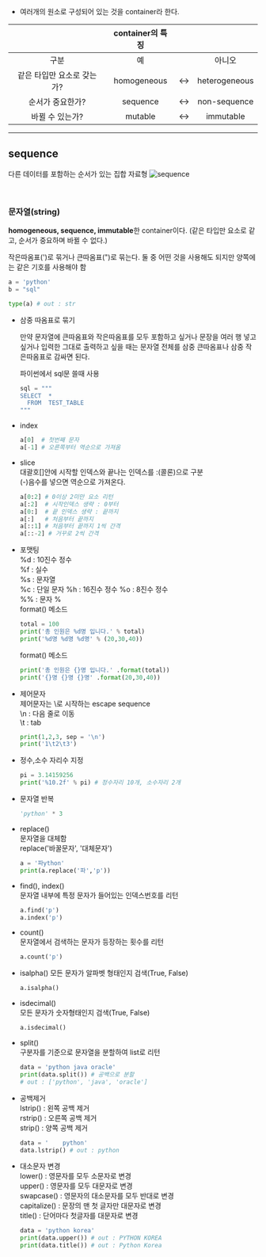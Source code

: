 - 여러개의 원소로 구성되어 있는 것을 container라 한다.

||container의 특징|||
|:---:|:---:|:---:|:---:|
|구분|예||아니오||
|같은 타입만 요소로 갖는가?|homogeneous|<->|heterogeneous|
|순서가 중요한가?|sequence|<->|non-sequence|
|바뀔 수 있는가?|mutable|<->|immutable|
---
## sequence
다른 데이터를 포함하는 순서가 있는 집합 자료형
![sequence](https://dojang.io/pluginfile.php/13491/mod_page/content/4/011002.png)



</br>



### 문자열(string)

**homogeneous, sequence, immutable**한 container이다. (같은 타입만 요소로 같고, 순서가 중요하며 바뀔 수 없다.)

작은따옴표(')로 묶거나 큰따옴표(")로 묶는다. 둘 중 어떤 것을 사용해도 되지만 양쪽에는 같은 기호를 사용해야 함

```python
a = 'python'
b = "sql"

type(a) # out : str
```
- 삼중 따옴표로 묶기

    만약 문자열에 큰따옴표와 작은따옴표를 모두 포함하고 싶거나 문장을 여러 행 넣고 싶거나 입력한 그대로 출력하고 싶을 때는 문자열 전체를 삼중 큰따옴표나 삼중 작은따옴표로 감싸면 된다.

    파이썬에서 sql문 쓸때 사용

    ```python
    sql = """
    SELECT  *
      FROM  TEST_TABLE
    """
    ```

- index

    ```python
    a[0]  # 첫번째 문자
    a[-1] # 오른쪽부터 역순으로 가져옴
    ```

- slice  
  대괄호[]안에 시작할 인덱스와 끝나는 인덱스를 :(콜론)으로 구분  
  (-)음수를 넣으면 역순으로 가져온다.

    ```python
    a[0:2] # 0이상 2미만 요소 리턴
    a[:2]  # 시작인덱스 생략 : 0부터
    a[0:]  # 끝 인덱스 생략 : 끝까지
    a[:]   # 처음부터 끝까지
    a[::1] # 처음부터 끝까지 1씩 간격
    a[::-2] # 거꾸로 2씩 간격
    ```
  
- 포맷팅  
  %d : 10진수 정수  
  %f : 실수  
  %s : 문자열  
  %c : 단일 문자 
  %h : 16진수 정수 
  %o : 8진수 정수  
  %% : 문자 %   
  format() 메소드

    ```python
    total = 100
    print('총 인원은 %d명 입니다.' % total)
    print('%d명 %d명 %d명' % (20,30,40))
    ```
  format() 메소드
    ```python
    print('총 인원은 {}명 입니다.' .format(total))
    print('{}명 {}명 {}명' .format(20,30,40))
    ```
  
- 제어문자  
  제어문자는 \로 시작하는 escape sequence  
  \n : 다음 줄로 이동  
  \t : tab

    ```python
    print(1,2,3, sep = '\n')
    print('1\t2\t3')
    ```
  
- 정수,소수 자리수 지정

    ``` python
    pi = 3.14159256
    print('%10.2f' % pi) # 정수자리 10개, 소수자리 2개
    ```

- 문자열 반복

    ``` python
    'python' * 3
    ```

- replace()  
  문자열을 대체함  
  replace('바꿀문자', '대체문자') 

    ``` python
    a = '파ython'
    print(a.replace('파','p')) 
    ```
  
- find(), index()  
  문자열 내부에 특정 문자가 들어있는 인덱스번호를 리턴  

    ``` python
    a.find('p')
    a.index('p')
    ```
  
- count()  
  문자열에서 검색하는 문자가 등장하는 횟수를 리턴 

    ``` python
    a.count('p') 
    ```
  
- isalpha()
  모든 문자가 알파벳 형태인지 검색(True, False)

    ``` python
    a.isalpha()
    ```
  
- isdecimal()  
  모든 문자가 숫자형태인지 검색(True, False)

    ``` python
    a.isdecimal()
    ```
  
- split()  
  구분자를 기준으로 문자열을 분할하여 list로 리턴

    ``` python
    data = 'python java oracle'
    print(data.split()) # 공백으로 분할
    # out : ['python', 'java', 'oracle']
    ```
  
- 공백제거  
  lstrip() : 왼쪽 공백 제거  
  rstrip() : 오른쪽 공백 제거  
  strip() : 양쪽 공백 제거

    ``` python
    data = '    python'
    data.lstrip() # out : python
    ```
  
- 대소문자 변경  
  lower() : 영문자를 모두 소문자로 변경  
  upper() : 영문자를 모두 대문자로 변경  
  swapcase() : 영문자의 대소문자를 모두 반대로 변경  
  capitalize() : 문장의 맨 첫 글자만 대문자로 변경  
  title() : 단어마다 첫글자를 대문자로 변경

    ``` python
    data = 'python korea'
    print(data.upper()) # out : PYTHON KOREA
    print(data.title()) # out : Python Korea
    ```



